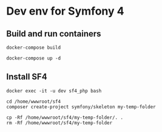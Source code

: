 Dev env for Symfony 4
===================

## Build and run containers

```
docker-compose build
```

```
docker-compose up -d
```

## Install SF4

```
docker exec -it -u dev sf4_php bash
```

```
cd /home/wwwroot/sf4
composer create-project symfony/skeleton my-temp-folder
```
```
cp -Rf /home/wwwroot/sf4/my-temp-folder/. .
rm -Rf /home/wwwroot/sf4/my-temp-folder
```


